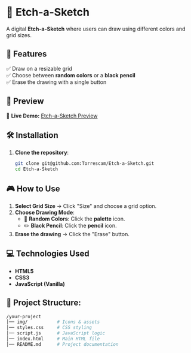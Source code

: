 # 🎨 Etch-a-Sketch

A digital **Etch-a-Sketch** where users can draw using different colors and grid sizes.

## 🚀 Features

✅ Draw on a resizable grid  
✅ Choose between **random colors** or a **black pencil**  
✅ Erase the drawing with a single button

## 📸 Preview

🔗 **Live Demo:** [Etch-a-Sketch Preview](https://torrescam.github.io/Etch-a-Sketch/)

## 🛠️ Installation

1. **Clone the repository**:
   ```bash
   git clone git@github.com:Torrescam/Etch-a-Sketch.git
   cd Etch-a-Sketch
   ```

## 🎮 How to Use

1. **Select Grid Size** → Click "Size" and choose a grid option.
2. **Choose Drawing Mode**:
   - 🎨 **Random Colors**: Click the **palette** icon.
   - ✏️ **Black Pencil**: Click the **pencil** icon.
3. **Erase the drawing** → Click the "Erase" button.

## 💻 Technologies Used

- **HTML5**
- **CSS3**
- **JavaScript (Vanilla)**

## 📌 Project Structure:

```bash
/your-project
│── img/           # Icons & assets
│── styles.css     # CSS styling
│── script.js      # JavaScript logic
│── index.html     # Main HTML file
│── README.md      # Project documentation
```
